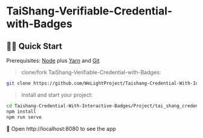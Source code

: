 # TaiShang-Verifiable-Credential-with-Badges

## 🏄‍♂️ Quick Start

Prerequisites: [Node](https://nodejs.org/en/download/) plus [Yarn](https://classic.yarnpkg.com/en/docs/install/) and [Git](https://git-scm.com/downloads)

> clone/fork TaiShang-Verifiable-Credential-with-Badges:

```bash
git clone https://github.com/WeLightProject/Taishang-Credential-With-Interactive-Badges
```

> install and start your project:

```bash
cd Taishang-Credential-With-Interactive-Badges/Project/tai_shang_credential_with_badges_frontend
npm install
npm run serve
```

📱 Open http://localhost:8080 to see the app



